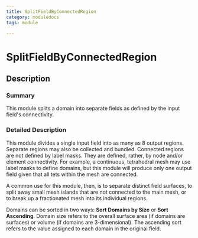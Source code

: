 ```yaml
---
title: SplitFieldByConnectedRegion
category: moduledocs
tags: module

---
```


# SplitFieldByConnectedRegion

## Description

### Summary

This module splits a domain into separate fields as defined by the input field's connectivity.

### Detailed Description

This module divides a single input field into as many as 8 output regions. Separate regions may also be collected and bundled. Connected regions are not defined by label masks. They are defined, rather, by node and/or element connectivity. For example, a continuous, tetrahedral mesh may use label masks to define domains, but this module will produce only one output field given that all tets within the mesh are connected. 

A common use for this module, then, is to separate distinct field surfaces, to split away small mesh islands that are not connected to the main mesh, or to break up a fractionated mesh into its individual regions. 

Domains can be sorted in two ways: **Sort Domains by Size** or **Sort Ascending**. Domain size refers to the overall surface area (if domains are surfaces) or volume (if domains are 3-dimensional). The ascending sort refers to the value assigned to each domain in the original field.